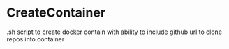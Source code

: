 # CreateContainer
.sh script to create docker contain with ability to include github url to clone repos into container
